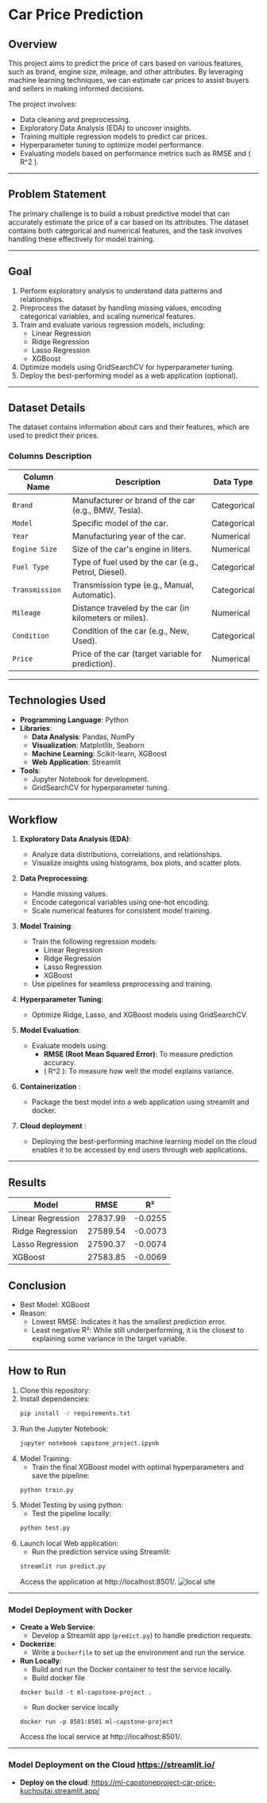 # **Car Price Prediction**

## **Overview**

This project aims to predict the price of cars based on various features, such as brand, engine size, mileage, and other attributes. By leveraging machine learning techniques, we can estimate car prices to assist buyers and sellers in making informed decisions.

The project involves:

- Data cleaning and preprocessing.
- Exploratory Data Analysis (EDA) to uncover insights.
- Training multiple regression models to predict car prices.
- Hyperparameter tuning to optimize model performance.
- Evaluating models based on performance metrics such as RMSE and \( R^2 \).

---

## **Problem Statement**

The primary challenge is to build a robust predictive model that can accurately estimate the price of a car based on its attributes. The dataset contains both categorical and numerical features, and the task involves handling these effectively for model training.

---

## **Goal**

1. Perform exploratory analysis to understand data patterns and relationships.
2. Preprocess the dataset by handling missing values, encoding categorical variables, and scaling numerical features.
3. Train and evaluate various regression models, including:
   - Linear Regression
   - Ridge Regression
   - Lasso Regression
   - XGBoost
4. Optimize models using GridSearchCV for hyperparameter tuning.
5. Deploy the best-performing model as a web application (optional).

---

## **Dataset Details**

The dataset contains information about cars and their features, which are used to predict their prices.

### **Columns Description**

| **Column Name** | **Description**                                        | **Data Type** |
| --------------- | ------------------------------------------------------ | ------------- |
| `Brand`         | Manufacturer or brand of the car (e.g., BMW, Tesla).   | Categorical   |
| `Model`         | Specific model of the car.                             | Categorical   |
| `Year`          | Manufacturing year of the car.                         | Numerical     |
| `Engine Size`   | Size of the car's engine in liters.                    | Numerical     |
| `Fuel Type`     | Type of fuel used by the car (e.g., Petrol, Diesel).   | Categorical   |
| `Transmission`  | Transmission type (e.g., Manual, Automatic).           | Categorical   |
| `Mileage`       | Distance traveled by the car (in kilometers or miles). | Numerical     |
| `Condition`     | Condition of the car (e.g., New, Used).                | Categorical   |
| `Price`         | Price of the car (target variable for prediction).     | Numerical     |

---

## **Technologies Used**

- **Programming Language**: Python
- **Libraries**:
  - **Data Analysis**: Pandas, NumPy
  - **Visualization**: Matplotlib, Seaborn
  - **Machine Learning**: Scikit-learn, XGBoost
  - **Web Application**: Streamlit
- **Tools**:
  - Jupyter Notebook for development.
  - GridSearchCV for hyperparameter tuning.

---

## **Workflow**

1. **Exploratory Data Analysis (EDA)**:

   - Analyze data distributions, correlations, and relationships.
   - Visualize insights using histograms, box plots, and scatter plots.

2. **Data Preprocessing**:

   - Handle missing values.
   - Encode categorical variables using one-hot encoding.
   - Scale numerical features for consistent model training.

3. **Model Training**:

   - Train the following regression models:
     - Linear Regression
     - Ridge Regression
     - Lasso Regression
     - XGBoost
   - Use pipelines for seamless preprocessing and training.

4. **Hyperparameter Tuning**:

   - Optimize Ridge, Lasso, and XGBoost models using GridSearchCV.

5. **Model Evaluation**:

   - Evaluate models using:
     - **RMSE (Root Mean Squared Error)**: To measure prediction accuracy.
     - \( R^2 \): To measure how well the model explains variance.

6. **Containerization** :

   - Package the best model into a web application using streamlit and docker.

7. **Cloud deployment** :
   - Deploying the best-performing machine learning model on the cloud enables it to be accessed by end users through web applications.

---

## **Results**

| **Model**         | **RMSE** | **R²**  |
| ----------------- | -------- | ------- |
| Linear Regression | 27837.99 | -0.0255 |
| Ridge Regression  | 27589.54 | -0.0073 |
| Lasso Regression  | 27590.37 | -0.0074 |
| XGBoost           | 27583.85 | -0.0069 |

## **Conclusion**

- Best Model: XGBoost
- Reason:
  - Lowest RMSE: Indicates it has the smallest prediction error.
  - Least negative R²: While still underperforming, it is the closest to explaining some variance in the target variable.

---

## **How to Run**

1. Clone this repository:
2. Install dependencies:
   ```bash
   pip install -r requirements.txt
   ```
3. Run the Jupyter Notebook:
   ```bash
   jupyter notebook capstone_project.ipynb
   ```
4. Model Training:
   - Train the final XGBoost model with optimal hyperparameters and save the pipeline:
   ```bash
   python train.py
   ```
5. Model Testing by using python:
   - Test the pipeline locally:
   ```bash
   python test.py
   ```
6. Launch local Web application:
   - Run the prediction service using Streamlit:
   ```bash
   streamlit run predict.py
   ```
   Access the application at http://localhost:8501/.
   ![local site](./images/car_price_prediction.jpg)

---

### Model Deployment with Docker

- **Create a Web Service**:
  - Develop a Streamlit app (`predict.py`) to handle prediction requests.
- **Dockerize**:
  - Write a `Dockerfile` to set up the environment and run the service.
- **Run Locally**:
  - Build and run the Docker container to test the service locally.
  - Build docker file
  ```console
  docker build -t ml-capstone-project .
  ```
  - Run docker service locally
  ```console
  docker run -p 8501:8501 ml-capstone-project
  ```
  Access the local service at http://localhost:8501/.

---

### Model Deployment on the Cloud https://streamlit.io/

- **Deploy on the cloud**:
  https://ml-capstoneproject-car-price-kuchoutai.streamlit.app/
